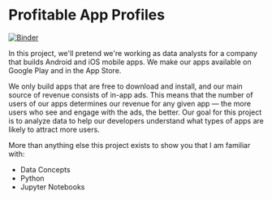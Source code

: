# Profitable App Profiles

[![Binder](https://mybinder.org/badge_logo.svg)](https://mybinder.org/v2/gh/aolives/Profitable-App-Profiles/HEAD)

In this project, we'll pretend we're working as data analysts for a company that builds Android and iOS mobile apps. We make our apps available on Google Play and in the App Store.

We only build apps that are free to download and install, and our main source of revenue consists of in-app ads. This means that the number of users of our apps determines our revenue for any given app — the more users who see and engage with the ads, the better. Our goal for this project is to analyze data to help our developers understand what types of apps are likely to attract more users.

More than anything else this project exists to show you that I am familiar with:

- Data Concepts
- Python
- Jupyter Notebooks
